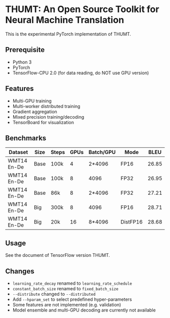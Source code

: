 # THUMT: An Open Source Toolkit for Neural Machine Translation

This is the experimental PyTorch implementation of THUMT.

## Prerequisite

* Python 3
* PyTorch
* TensorFlow-CPU 2.0 (for data reading, do NOT use GPU version)

## Features

* Multi-GPU training
* Multi-worker distributed training
* Gradient aggregation
* Mixed precision training/decoding
* TensorBoard for visualization

## Benchmarks

| Dataset     | Size | Steps | GPUs | Batch/GPU |   Mode   |  BLEU  |
|-------------|------|-------|------|-----------|----------|--------|
| WMT14 En-De | Base | 100k  |   4  |  2*4096   |   FP16   | 26.85  |
| WMT14 En-De | Base | 100k  |   8  |   4096    |   FP32   | 26.95  |
| WMT14 En-De | Base |  86k  |   8  |  2*4096   |   FP32   | 27.21  |
| WMT14 En-De | Big  | 300k  |   8  |   4096    |   FP16   | 28.71  |
| WMT14 En-De | Big  |  20k  |  16  |  8*4096   | DistFP16 | 28.68  |

## Usage

See the document of TensorFlow version THUMT.

## Changes

* `learning_rate_decay` renamed to `learning_rate_schedule`
* `constant_batch_size` renamed to `fixed_batch_size`
* `--distribute` changed to `--distributed`
* Add `--hparam_set` to select predefined hyper-parameters
* Some features are not implemented (e.g. validation)
* Model ensemble and multi-GPU decoding are currently not available
